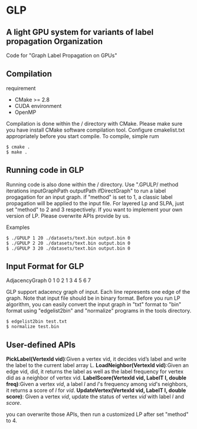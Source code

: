 # GLP
A light GPU system for variants of label propagation
Organization
--------

Code for "Graph Label Propagation on GPUs"

Compilation
--------

requirement

* CMake &gt;= 2.8
* CUDA environment
* OpenMP

Compilation is done within the / directory with CMake. 
Please make sure you have install CMake software compilation tool.
Configure cmakelist.txt appropriately before you start compile. 
To compile, simple rum

```
$ cmake .
$ make .
```

Running code in GLP
--------
Running code is also done within the / directory. 
Use ".GPULP/ method iterations inputGraphPath outputPath ifDirectGraph" to run a label progagation for an input graph.
if "method" is set to 1, a classic label propagation will be applied to the input file. 
For layered Lp and SLPA, just set "method" to 2 and 3 respectively. If you want to implement your own version of LP.
Please overwrite APIs provide by us.

Examples
```
$ ./GPULP 1 20 ./datasets/text.bin output.bin 0
$ ./GPULP 2 20 ./datasets/text.bin output.bin 0
$ ./GPULP 3 20 ./datasets/text.bin output.bin 0
```
Input Format for GLP
--------

AdjacencyGraph
0 1
0 2
1 3
4 5
6 7

GLP support adacency graph of input. 
Each line represents one edge of the graph.
Note that input file should be in binary format.
Before you run LP algorithm, 
you can easily convert the input graph in "txt" format to "bin" format using "edgelist2bin" and "normalize" programs in the tools directory.

```
$ edgelist2bin test.txt
$ normalize test.bin
```

User-defined APIs
--------
**PickLabel(VertexId vid)**:Given a vertex vid, it decides vid’s label and write the label to the current label array L.
**LoadNeighbor(VertexId vid)**:Given an edge vid, did, it returns the label as well as the label frequency for vertex did as a neighbor of vertex vid.
**LabelScore(VertexId vid, LabelT l, double freq)**:Given a vertex $vid$, a label $l$ and  $l$'s frequency among $vid$'s neighbors, it returns a score of $l$ for $vid$.
**UpdateVertex(VertexId vid, LabelT l, double score)**: Given a vertex $vid$, update the status of vertex $vid$ with label $l$ and $score$. 

you can overwrite those APIs, then run a customized LP after set "method" to 4.
